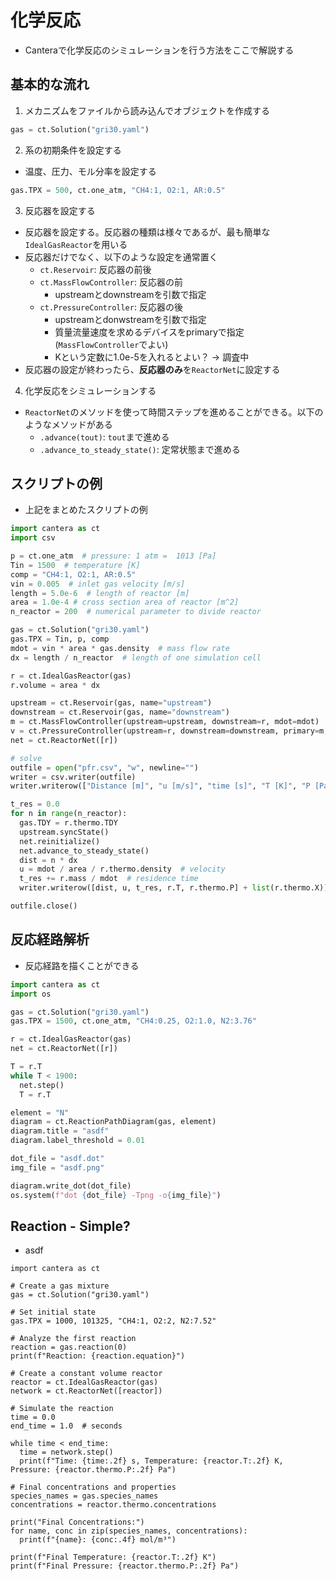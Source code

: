 # 化学反応
* Canteraで化学反応のシミュレーションを行う方法をここで解説する

## 基本的な流れ
1. メカニズムをファイルから読み込んでオブジェクトを作成する
```python
gas = ct.Solution("gri30.yaml")
```

2. 系の初期条件を設定する
* 温度、圧力、モル分率を設定する
```python
gas.TPX = 500, ct.one_atm, "CH4:1, O2:1, AR:0.5"
```

3. 反応器を設定する
* 反応器を設定する。反応器の種類は様々であるが、最も簡単な`IdealGasReactor`を用いる
* 反応器だけでなく、以下のような設定を通常置く
  + `ct.Reservoir`: 反応器の前後
  + `ct.MassFlowController`: 反応器の前
    + upstreamとdownstreamを引数で指定
  + `ct.PressureController`: 反応器の後
    + upstreamとdonwstreamを引数で指定
    + 質量流量速度を求めるデバイスをprimaryで指定(`MassFlowController`でよい)
    + Kという定数に1.0e-5を入れるとよい？ -> 調査中
* 反応器の設定が終わったら、**反応器のみ**を`ReactorNet`に設定する

4. 化学反応をシミュレーションする
* `ReactorNet`のメソッドを使って時間ステップを進めることができる。以下のようなメソッドがある
  + `.advance(tout)`: `tout`まで進める
  + `.advance_to_steady_state()`: 定常状態まで進める

## スクリプトの例
* 上記をまとめたスクリプトの例

```python
import cantera as ct
import csv

p = ct.one_atm  # pressure: 1 atm =  1013 [Pa]
Tin = 1500  # temperature [K]
comp = "CH4:1, O2:1, AR:0.5"
vin = 0.005  # inlet gas velocity [m/s]
length = 5.0e-6  # length of reactor [m]
area = 1.0e-4 # cross section area of reactor [m^2]
n_reactor = 200  # numerical parameter to divide reactor

gas = ct.Solution("gri30.yaml")
gas.TPX = Tin, p, comp
mdot = vin * area * gas.density  # mass flow rate
dx = length / n_reactor  # length of one simulation cell

r = ct.IdealGasReactor(gas)
r.volume = area * dx

upstream = ct.Reservoir(gas, name="upstream")
downstream = ct.Reservoir(gas, name="downstream")
m = ct.MassFlowController(upstream=upstream, downstream=r, mdot=mdot)
v = ct.PressureController(upstream=r, downstream=downstream, primary=m, K=1.0e-5)
net = ct.ReactorNet([r])

# solve
outfile = open("pfr.csv", "w", newline="")
writer = csv.writer(outfile)
writer.writerow(["Distance [m]", "u [m/s]", "time [s]", "T [K]", "P [Pa]"] + gas.species_names)

t_res = 0.0
for n in range(n_reactor):
  gas.TDY = r.thermo.TDY
  upstream.syncState()
  net.reinitialize()
  net.advance_to_steady_state()
  dist = n * dx
  u = mdot / area / r.thermo.density  # velocity
  t_res += r.mass / mdot  # residence time
  writer.writerow([dist, u, t_res, r.T, r.thermo.P] + list(r.thermo.X))

outfile.close()
```

## 反応経路解析
* 反応経路を描くことができる

```python
import cantera as ct
import os

gas = ct.Solution("gri30.yaml")
gas.TPX = 1500, ct.one_atm, "CH4:0.25, O2:1.0, N2:3.76"

r = ct.IdealGasReactor(gas)
net = ct.ReactorNet([r])

T = r.T
while T < 1900:
  net.step()
  T = r.T

element = "N"
diagram = ct.ReactionPathDiagram(gas, element)
diagram.title = "asdf"
diagram.label_threshold = 0.01

dot_file = "asdf.dot"
img_file = "asdf.png"

diagram.write_dot(dot_file)
os.system(f"dot {dot_file} -Tpng -o{img_file}")
```

## Reaction - Simple?
* asdf

```python{cmd}
import cantera as ct

# Create a gas mixture
gas = ct.Solution("gri30.yaml")

# Set initial state
gas.TPX = 1000, 101325, "CH4:1, O2:2, N2:7.52"

# Analyze the first reaction
reaction = gas.reaction(0)
print(f"Reaction: {reaction.equation}")

# Create a constant volume reactor
reactor = ct.IdealGasReactor(gas)
network = ct.ReactorNet([reactor])

# Simulate the reaction
time = 0.0
end_time = 1.0  # seconds

while time < end_time:
  time = network.step()
  print(f"Time: {time:.2f} s, Temperature: {reactor.T:.2f} K, Pressure: {reactor.thermo.P:.2f} Pa")

# Final concentrations and properties
species_names = gas.species_names
concentrations = reactor.thermo.concentrations

print("Final Concentrations:")
for name, conc in zip(species_names, concentrations):
  print(f"{name}: {conc:.4f} mol/m³")

print(f"Final Temperature: {reactor.T:.2f} K")
print(f"Final Pressure: {reactor.thermo.P:.2f} Pa")
```
